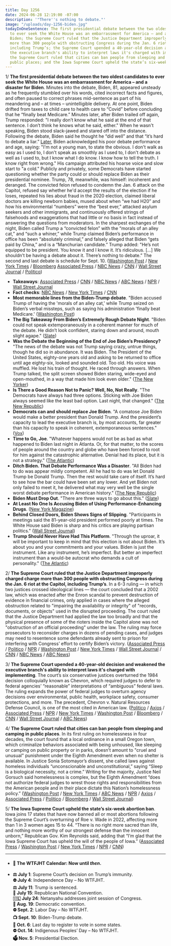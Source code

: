 ```yaml
---
title: Day 1256
date: 2024-06-28 12:19:00 -07:00
description: '"There''s nothing to debate."'
image: "/uploads/day-1256-biden.jpg"
todayInOneSentence: The first presidential debate between the two oldest candidates
  to ever seek the White House was an embarrassment for America – and a disaster for
  Biden; the Supreme Court ruled that the Justice Department improperly charged charge
  more than 300 people with obstructing Congress during the Jan. 6 riot at the Capitol,
  including Trump’s; the Supreme Court upended a 40-year-old decision and weakened
  the executive branch's ability to interpret laws it's charged with implementing;
  the Supreme Court ruled that cities can ban people from sleeping and camping in
  public places; and the Iowa Supreme Court upheld the state’s six-week abortion ban.
---
```


1/ **The first presidential debate between the two oldest candidates to ever seek the White House was an embarrassment for America – and a disaster for Biden**. Minutes into the debate, Biden, 81, appeared unsteady as he frequently stumbled over his words, cited incorrect facts and figures, and often paused to correct phrases mid-sentence as part of his meandering and – at times – unintelligible delivery. At one point, Biden drifted from taxes to child care to health care to “Covid” before concluding that he “finally beat Medicare.” Minutes later, after Biden trailed off again, Trump responded: "I really don’t know what he said at the end of that sentence. I don’t think he knows what he said, either." When he wasn't speaking, Biden stood slack-jawed and stared off into the distance. Following the debate, Biden said he thought he “did well” and that “it’s hard to debate a liar.” [Later](https://www.axios.com/2024/06/28/biden-debate-rally-north-carolina), Biden acknowledged his poor debate performance and age, saying: "I'm not a young man, to state the obvious. I don't walk as easy as I used to, I don't speak as smoothly as I used to, I don't debate as well as I used to, but I know what I do know. I know how to tell the truth. I know right from wrong." His campaign attributed his hoarse voice and slow start to "a cold." Publicly and privately, some Democrats have started questioning whether the party could or should replace Biden as their presidential nominee. Trump, 78, meanwhile, was himself: incoherent and deranged. The convicted felon refused to condemn the Jan. 6 attack on the Capitol, refused say whether he'd accept the results of the election if he loses, repeated his lies about fraud in the 2020 election, claimed liberal doctors are killing newborn babies, mused about when “we had H20” and how his environmental “numbers” were the “best ever,” attacked asylum seekers and other immigrants, and continuously offered strings of falsehoods and exaggerations that had little or no basis in fact instead of answering the questions from moderators. In the sharpest exchanges of the night, Biden called Trump a “convicted felon” with the “morals of an alley cat,” and “such a whiner,” while Trump claimed Biden’s performance in office has been “absolutely criminal,” and falsely alleged that Biden “gets paid by China,” and is a “Manchurian candidate.” Trump added: "He’s not equipped to be president. You know it and I know it. It’s ridiculous. [...] We shouldn’t be having a debate about it. There’s nothing to debate.” The second and last debate is schedule for Sept. 10. ([Washington Post](https://www.washingtonpost.com/politics/2024/06/27/biden-trump-debate-atlanta/) / [New York Times](https://www.nytimes.com/live/2024/06/28/us/trump-biden-debate) / [Bloomberg](https://www.bloomberg.com/news/articles/2024-06-28/biden-s-disastrous-debate-accelerates-doubts-over-his-candidacy?srnd=homepage-americas&sref=MIBMEEoj) [Associated Press](https://apnews.com/article/biden-panic-performance-democrats-debate-trump-cnn-fe6546f2c9762e80e6067ba10abedea8) / [NBC News](https://www.nbcnews.com/politics/2024-election/biden-debate-performance-democrats-panic-rcna157279) / [CNN](https://www.cnn.com/politics/live-news/presidential-debate-biden-trump-06-28-24/index.html) / [Wall Street Journal](https://www.wsj.com/livecoverage/biden-trump-first-presidential-debate-2024-election) / [Politico](https://www.politico.com/live-updates/2024/06/27/biden-trump-first-presidential-debate/how-biden-will-spin-this-00165689))

* **Takeaways**: [Associated Press](https://apnews.com/article/debate-trump-biden-presidential-campaign-44e71c900a1c4af2bed93041fdfe923d) / [CNN](https://www.cnn.com/2024/06/27/politics/takeaways-biden-trump-debate/index.html) / [NBC News](https://www.nbcnews.com/politics/2024-election/presidential-debate-takeaways-trump-biden-rcna157280) / [ABC News](https://abcnews.go.com/Politics/5-takeaways-striking-biden-trump-presidential-debate/story?id=111501146) / [NPR](https://www.npr.org/live-updates/trump-biden-presidential-debate-2024#biden-appears-to-lose-his-train-of-thought) / [Wall Street Journal](https://www.wsj.com/politics/elections/biden-trump-presidential-debate-takeaways-recap-1a51be2b)
* **Fact checks**: [NBC News](https://www.nbcnews.com/politics/2024-election/fact-check-biden-trump-claims-first-debate-rcna157277) / [New York Times](https://www.nytimes.com/2024/06/27/us/politics/trump-debate-performance-falsehoods.html) / [CNN](https://www.cnn.com/2024/06/27/politics/fact-checking-the-cnn-presidential-debate/index.html)
* **Most memorable lines from the Biden-Trump debate**. "Biden accused Trump of having the 'morals of an alley cat,' while Trump seized on Biden’s verbal missteps, such as saying his administration 'finally beat Medicare.' ([Washington Post](https://www.washingtonpost.com/elections/2024/06/28/highlights-presidential-debate/))
* **The Big Takeaway From Biden’s Extremely Rough Debate Night**. "Biden could not speak extemporaneously in a coherent manner for much of the debate. He didn’t look confident, staring down and around, mouth slight agape." ([Slate](https://slate.com/news-and-politics/2024/06/who-won-the-debate-takeaway-from-bidens-rough-night.html))
* **Was the Debate the Beginning of the End of Joe Biden’s Presidency?** "The news of the debate was not Trump saying crazy, untrue things, though he did so in abundance. It was Biden. The President of the United States, eighty-one years old and asking to be returned to office until age eighty-six, looked and sounded old. Too old. His voice was muffled. He lost his train of thought. He raced through answers. When Trump talked, the split screen showed Biden staring, wide-eyed and open-mouthed, in a way that made him look even older." ([The New Yorker](https://www.newyorker.com/news/letter-from-bidens-washington/was-the-debate-the-beginning-of-the-end-of-joe-bidens-presidency))
* **Is There a Good Reason Not to Panic? Well, No, Not Really**. "The Democrats have always had three options. Sticking with Joe Biden always seemed like the least bad option. Last night, that changed." ([The New Republic](https://newrepublic.com/post/183268/democrats-replace-biden-debate))
* **Democrats can and should replace Joe Biden**. "A comatose Joe Biden would make a better president than Donald Trump. And the president’s capacity to lead the executive branch is, by most accounts, far greater than his capacity to speak in coherent, extemporaneous sentences." ([Vox](https://www.vox.com/politics/357746/biden-trump-debate-democrats-replace-dnc))
* **Time to Go, Joe**. "Whatever happens would not be as bad as what happened to Biden last night in Atlanta. Or, for that matter, to the scores of people around the country and globe who have been forced to root for him against the catastrophic alternative. Denial had its place, but it is not a strategy." ([The Atlantic](https://www.theatlantic.com/politics/archive/2024/06/biden/678820/))
* **Ditch Biden. That Debate Performance Was a Disaster**. "All Biden had to do was appear mildly competent. All he had to do was let Donald Trump be Donald Trump. Then the rest would take care of itself. It’s hard to see how the bar could have been set any lower. And yet Biden not only failed to meet it, he delivered what may very well be the single worst debate performance in American history." ([The New Republic](https://newrepublic.com/article/183242/joe-biden-debate-performance-disaster-trump))
* **Biden Must Drop Out**. "There are three ways to go about this." ([Slate](https://slate.com/news-and-politics/2024/06/presidential-debate-cnn-biden-drop-out-replace-nominee-dnc.html))
* **At Least No One Is Accusing Biden of Using Performance-Enhancing Drugs**. ([New York Magazine](https://nymag.com/intelligencer/article/at-least-no-one-is-accusing-biden-of-using-drugs-at-debate.html))
* **Behind Closed Doors, Biden Shows Signs of Slipping**. "Participants in meetings said the 81-year-old president performed poorly at times. The White House said Biden is sharp and his critics are playing partisan politics." ([Wall Street Journal](https://www.wsj.com/politics/policy/joe-biden-age-election-2024-8ee15246))
* **Trump Should Never Have Had This Platform**. "Through the uproar, it will be important to keep in mind that this election is not about Biden. It’s about you and your commitments and your values. Biden is just the instrument. Like any instrument, he’s imperfect. But better an imperfect instrument than a would-be autocrat who demands a cult of personality." ([The Atlantic](https://www.theatlantic.com/politics/archive/2024/06/debate-trump-platform-january-6/678818/))

2/ **The Supreme Court ruled that the Justice Department improperly charged charge more than 300 people with obstructing Congress during the Jan. 6 riot at the Capitol, including Trump’s**. In a 6-3 ruling — in which two justices crossed ideological lines — the court concluded that a 2002 law, which was enacted after the Enron scandal to prevent destruction of evidence in financial crimes, only applied in cases where the alleged obstruction related to "impairing the availability or integrity" of "records, documents, or objects" used in the disrupted proceeding. The court ruled that the Justice Department had applied the law too broadly and that the physical presence of some of the rioters inside the Capitol alone was not "obstruction of an official proceeding" under the law. The ruling may force prosecutors to reconsider charges in dozens of pending cases, and judges may need to resentence some defendants already sent to prison for interfering with Congress’ effort to certify Biden’s victory. ([Associated Press](https://apnews.com/article/supreme-court-capitol-riot-obstruction-2cdba47baa5cea8177d651de751760a6) / [Politico](https://www.politico.com/news/2024/06/28/supreme-court-limits-scope-of-obstruction-law-used-in-jan-6-prosecutions-00165761) / [NPR](https://www.npr.org/2024/06/14/nx-s1-5005999/supreme-court-jan-6-prosecutions) / [Washington Post](https://www.washingtonpost.com/politics/2024/06/28/supreme-court-obstruction-jan-6-trump/) / [New York Times](https://www.nytimes.com/live/2024/06/28/us/supreme-court-jan-6) / [Wall Street Journal](https://www.wsj.com/us-news/law/supreme-court-narrows-law-used-against-some-jan-6-rioters-f77b681d?mod=hp_lead_pos1) / [CNN](https://www.cnn.com/2024/06/28/politics/supreme-court-limits-obstruction-charges-against-january-6-rioters/index.html) / [NBC News](https://www.nbcnews.com/politics/supreme-court/supreme-court-rules-jan-6-rioter-challenging-obstruction-char-rcna155902) / [ABC News](https://abcnews.go.com/Politics/supreme-court-rules-favor-jan-6-defendant-dispute/story?id=111405443))

3/ **The Supreme Court upended a 40-year-old decision and weakened the executive branch's ability to interpret laws it's charged with implementing**. The court’s six conservative justices overturned the 1984 decision colloquially known as Chevron, which required judges to defer to federal agencies’ “reasonable” interpretations of “ambiguous” federal laws. The ruling expands the power of federal judges to overturn agency decisions over environmental, public health, workplace safety, consumer protections, and more. The precedent, Chevron v. Natural Resources Defense Council, is one of the most cited in American law. ([Politico](https://www.politico.com/news/2024/06/28/supreme-court-shifts-power-over-federal-regulations-from-agencies-to-judges-00165742) / [Axios](https://www.axios.com/2024/06/28/supreme-court-chevron-doctrine-ruling) / [Associated Press](https://apnews.com/article/supreme-court-chevron-regulations-environment-5173bc83d3961a7aaabe415ceaf8d665) / [NPR](https://www.npr.org/2024/06/10/nx-s1-4998861/supreme-court-chevron-doctrine) / [New York Times](https://www.nytimes.com/live/2024/06/28/us/supreme-court-chevron) / [Washington Post](https://www.washingtonpost.com/politics/2024/06/28/supreme-court-chevron-federal-agency-authority/) / [Bloomberg](https://www.bloomberg.com/news/articles/2024-06-28/supreme-court-overturns-chevron-ruling-in-blow-to-agency-power?srnd=homepage-americas&sref=MIBMEEoj) / [CNN](https://www.cnn.com/2024/06/28/politics/chevron-precedent-supreme-court/index.html) / [Wall Street Journal](https://www.wsj.com/us-news/law/supreme-court-pares-back-federal-regulatory-power-954a101c?mod=hp_lead_pos2) / [ABC News](https://abcnews.go.com/Politics/supreme-court-upends-long-standing-precedent-power-federal/story?id=111405252))

4/ **The Supreme Court ruled that cities can ban people from sleeping and camping in public places**. In its first ruling on homelessness in four decades, the court found that a local ordinance in a small Oregon town, which criminalize behaviors associated with being unhoused, like sleeping or camping on public property or in parks, doesn’t amount to "cruel and unusual" punishment under the Eighth Amendment even when no shelter is available. In Justice Sonia Sotomayor’s dissent, she called laws against homeless individuals “unconscionable and unconstitutional,” saying “Sleep is a biological necessity, not a crime.” Writing for the majority, Justice Neil Gorsuch said homelessness is complex, but the Eighth Amendment “does not authorize federal judges to wrest those rights and responsibilities from the American people and in their place dictate this Nation’s homelessness policy.” ([Washington Post](https://www.washingtonpost.com/politics/2024/06/28/supreme-court-homeless-encampments-ban-ruling/) / [New York Times](https://www.nytimes.com/2024/06/28/us/politics/supreme-court-homelessness.html) / [ABC News](https://abcnews.go.com/Politics/supreme-court-citys-homeless-camping-ban-cruel-unusual/story?id=111440736) / [NPR](https://www.npr.org/2024/06/28/nx-s1-4992010/supreme-court-homeless-punish-sleeping-encampments) / [Axios](https://www.axios.com/2024/06/28/supreme-court-decision-homelessness-case-grants-pass) / [Associated Press](https://apnews.com/article/supreme-court-homeless-camping-bans-506ac68dc069e3bf456c10fcedfa6bee) / [Politico](https://www.politico.com/news/2024/06/28/supreme-court-homeless-encampments-00165741) / [Bloomberg](https://www.bloomberg.com/news/articles/2024-06-28/supreme-court-endorses-oregon-city-s-ban-on-sleeping-outside?srnd=homepage-americas&sref=MIBMEEoj) / [Wall Street Journal](https://www.wsj.com/us-news/law/supreme-court-homeless-camps-f3c68a9a?mod=hp_lead_pos3))

5/ **The Iowa Supreme Court upheld the state’s six-week abortion ban**. Iowa joins 17 states that have now banned all or most abortions following the Supreme Court’s overturning of Roe v. Wade in 2022, affecting more than 1 in 3 women ages 15 to 44. “There is no right more sacred than life, and nothing more worthy of our strongest defense than the innocent unborn,” Republican Gov. Kim Reynolds said, adding that “I’m glad that the Iowa Supreme Court has upheld the will of the people of Iowa.” ([Associated Press](https://apnews.com/article/abortion-ban-law-iowa-supreme-court-6eb5d7a15748ae532d4cdcdf471d9e1e) / [Washington Post](https://www.washingtonpost.com/nation/2024/06/28/iowa-abortion-ban-court/) / [New York Times](https://www.nytimes.com/2024/06/28/us/iowa-supreme-court-abortion-ban.html) / [NPR](https://www.npr.org/2024/06/27/nx-s1-5021942/abortion-six-week-ban-iowa-dobbs) / [CNN](https://www.cnn.com/2024/06/28/politics/iowa-supreme-court-abortion-ban/index.html))

---

* #### 📅 The WTFJHT Calendar: Now until *then*. 

* **⚖️ July 1**: Supreme Court’s decision on Trump’s immunity. \
**⛔️ July 4**: Independence Day – No WTFJHT. \
**⚖️ July 11**: Trump is sentenced.\
**🐘 July 15**: Republican National Convention.\
**🇮🇱 July 24**: Netanyahu addresses joint session of Congress.\
**🫏 Aug. 19**: Democratic convention.\
**⛔️ Sept. 2**: Labor Day – No WTFJHT. \
**📺 Sept. 10**: Biden-Trump debate.\
**📆 Oct. 6**: Last day to register to vote in some states. \
**⛔️ Oct. 14**: Indigenous Peoples’ Day – No WTFJHT. \
**🗳️ Nov. 5**: Presidential Election.